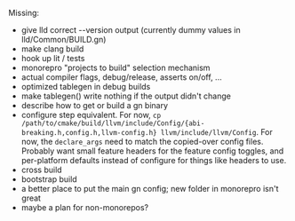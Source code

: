 Missing:
- give lld correct --version output (currently dummy values in lld/Common/BUILD.gn)
- make clang build
- hook up lit / tests
- monorepro "projects to build" selection mechanism
- actual compiler flags, debug/release, asserts on/off, ...
- optimized tablegen in debug builds
- make tablegen() write nothing if the output didn't change
- describe how to get or build a gn binary
- configure step equivalent. For now,
  `cp /path/to/cmake/build/llvm/include/Config/{abi-breaking.h,config.h,llvm-config.h} llvm/include/llvm/Config`.
  For now, the `declare_args` need to match the copied-over config files.
  Probably want small feature headers for the feature config toggles, and
  per-platform defaults instead of configure for things like headers to use.
- cross build
- bootstrap build
- a better place to put the main gn config; new folder in monorepro isn't great
- maybe a plan for non-monorepos?
